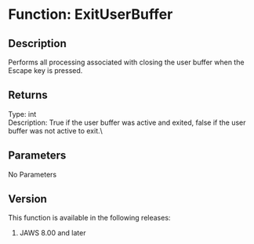 # Function: ExitUserBuffer

## Description

Performs all processing associated with closing the user buffer when the
Escape key is pressed.

## Returns

Type: int\
Description: True if the user buffer was active and exited, false if the
user buffer was not active to exit.\

## Parameters

No Parameters

## Version

This function is available in the following releases:

1.  JAWS 8.00 and later
